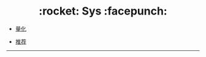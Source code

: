 <h1 align = "center">:rocket: Sys :facepunch:</h1>

- [量化][1]

- [推荐][2]

---
[1]: https://zhuanlan.zhihu.com/p/26179943
[2]: https://mp.weixin.qq.com/s?__biz=MzA4OTg5NzY3NA==&mid=2649345598&idx=1&sn=6c34ddbd728b0096841b87c77258f984&chksm=880e819bbf79088db5f05c7a7ce75a479af3d900ef8483443ff5212829191d32c628f99ac41c&mpshare=1&scene=1&srcid=0514JrLdZ6ZZHdvs71EajCGb#rd
